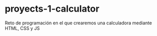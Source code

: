 # proyects-1-calculator
Reto de programación en el que crearemos una calculadora mediante HTML, CSS y JS
